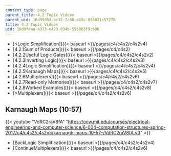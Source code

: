 ```yaml
---
content_type: page
parent_title: 4.2 Topic Videos
parent_uid: 16d99d53-bc32-2c68-e45c-056821c57278
title: 4.2 Topic Videos
uid: 16d9fdaa-a373-e423-034b-595083f9c696
---
```


*   [<Logic Simplification]({{< baseurl >}}/pages/c4/c4s2/c4s2v4)
*   [4.2.1Sum of Products]({{< baseurl >}}/pages/c4/c4s2)
*   [4.2.2Useful Logic Gates]({{< baseurl >}}/pages/c4/c4s2/c4s2v2)
*   [4.2.3Inverting Logic]({{< baseurl >}}/pages/c4/c4s2/c4s2v3)
*   [4.2.4Logic Simplification]({{< baseurl >}}/pages/c4/c4s2/c4s2v4)
*   [4.2.5Karnaugh Maps]({{< baseurl >}}/pages/c4/c4s2/c4s2v5)
*   [4.2.6Multiplexers]({{< baseurl >}}/pages/c4/c4s2/c4s2v6)
*   [4.2.7Read-only Memories]({{< baseurl >}}/pages/c4/c4s2/c4s2v7)
*   [4.2.8Worked Examples]({{< baseurl >}}/pages/c4/c4s2/c4s2v8)
*   [\>Multiplexers]({{< baseurl >}}/pages/c4/c4s2/c4s2v6)

Karnaugh Maps (10:57)
---------------------

{{< youtube "VdRC2raV8fA" "https://ocw.mit.edu/courses/electrical-engineering-and-computer-science/6-004-computation-structures-spring-2017/c4/c4s2/c4s2v5/karnaugh-maps-10-57-/VdRC2raV8fA.vtt" >}}

*   [BackLogic Simplification]({{< baseurl >}}/pages/c4/c4s2/c4s2v4)
*   [ContinueMultiplexers]({{< baseurl >}}/pages/c4/c4s2/c4s2v6)
